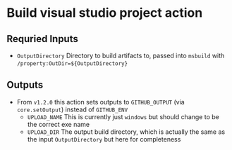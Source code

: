 Build visual studio project action
=================

Requried Inputs
----------
- `OutputDirectory` Directory to build artifacts to, passed into `msbuild` with `/property:OutDir=${OutputDirectory}`

Outputs
--------
- From `v1.2.0` this action sets outputs to `GITHUB_OUTPUT` (via `core.setOutput`) instead of `GITHUB_ENV`
	- `UPLOAD_NAME` This is currently just `windows` but should change to be the correct exe name
	- `UPLOAD_DIR` The output build directory, which is actually the same as the input `OutputDirectory` but here for completeness
